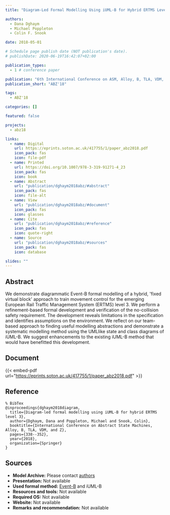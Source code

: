 ```yaml
---
title: "Diagram-Led Formal Modelling Using iUML-B for Hybrid ERTMS Level 3"

authors:
  - Dana Dghaym
  - Michael Poppleton
  - Colin F. Snook

date: 2018-05-01

# Schedule page publish date (NOT publication's date).
# publishDate: 2020-06-19T16:42:07+02:00

publication_types:
  - 1 # conference paper

publication: "6th International Conference on ASM, Alloy, B, TLA, VDM, and Z (ABZ'18)"
publication_short: "ABZ'18"

tags:
  - ABZ'18

categories: []

featured: false

projects:
  - abz18

links:
  - name: Digital
    url: https://eprints.soton.ac.uk/417755/1/paper_abz2018.pdf
    icon_pack: fas
    icon: file-pdf
  - name: Printed
    url: https://doi.org/10.1007/978-3-319-91271-4_23
    icon_pack: fas
    icon: book
  - name: Abstract
    url: "publication/dghaym2018abz/#abstract"
    icon_pack: fas
    icon: file-alt
  - name: View
    url: "publication/dghaym2018abz/#document"
    icon_pack: fas
    icon: glasses
  - name: Cite
    url: "publication/dghaym2018abz/#reference"
    icon_pack: fas
    icon: quote-right
  - name: Source
    url: "publication/dghaym2018abz/#sources"
    icon_pack: fas
    icon: database

slides: ""
---
```


## Abstract

We demonstrate diagrammatic Event-B formal modelling of a hybrid, 'fixed virtual block' approach to train movement control for the emerging European Rail Traffic Management System (ERTMS) level 3. We perform a refinement-based formal development and verification of the no-collision safety requirement. The development reveals limitations in the specification and identifies assumptions on the environment. We reflect on our team-based approach to finding useful modelling abstractions and demonstrate a systematic modelling method using the UMLlike state and class diagrams of iUML-B. We suggest enhancements to the existing iUML-B method that would have benefitted this development.

## Document

{{< embed-pdf url="https://eprints.soton.ac.uk/417755/1/paper_abz2018.pdf" >}}

## Reference

```
% BibTex
@inproceedings{dghaym2018diagram,
  title={Diagram-led formal modelling using iUML-B for hybrid ERTMS level 3},
  author={Dghaym, Dana and Poppleton, Michael and Snook, Colin},
  booktitle={International Conference on Abstract State Machines, Alloy, B, TLA, VDM, and Z},
  pages={338--352},
  year={2018},
  organization={Springer}
}
```

## Sources

- **Model Archive:**
  Please contact <a href ="mailto:dd4g12@ecs.soton.ac.uk;mrp@ecs.soton.ac.uk;cfs@ecs.soton.ac.uk">authors</a>
- **Presentation:**
  Not available
- **Used formal method:**
  [Event-B](/method/event-b) and iUML-B
- **Resources and tools:**
  Not available
- **Required OS:**
  Not available
- **Website:**
  Not available
- **Remarks and recommendation:**
  Not available
